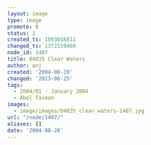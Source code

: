 ```yaml
---
layout: image
type: image
promote: 0
status: 1
created_ts: 1093016811
changed_ts: 1372159469
node_id: 1407
title: 04035 Clear Waters
author: anj
created: '2004-08-20'
changed: '2013-06-25'
tags:
  - 2004/01 - January 2004
  - Abel Tasman
images:
  - image/images/04035_clear_waters-1407.jpg
url: "/node/1407/"
aliases: []
date: '2004-08-20'
---
```


